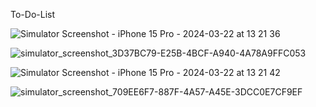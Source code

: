 To-Do-List

![Simulator Screenshot - iPhone 15 Pro - 2024-03-22 at 13 21 36](https://github.com/Tron8268/To-Do-List/assets/82048036/d1d6f40f-3d07-4a20-bbd6-f0dfa95d2977)

![simulator_screenshot_3D37BC79-E25B-4BCF-A940-4A78A9FFC053](https://github.com/Tron8268/To-Do-List/assets/82048036/baa04091-f219-45dd-b8d8-d9c2c173fc45)

![Simulator Screenshot - iPhone 15 Pro - 2024-03-22 at 13 21 42](https://github.com/Tron8268/To-Do-List/assets/82048036/a38af973-db3e-4bae-babd-421d4765e76b)

![simulator_screenshot_709EE6F7-887F-4A57-A45E-3DCC0E7CF9EF](https://github.com/Tron8268/To-Do-List/assets/82048036/03d17aea-0d5b-4ce3-8450-aea5be70d867)

